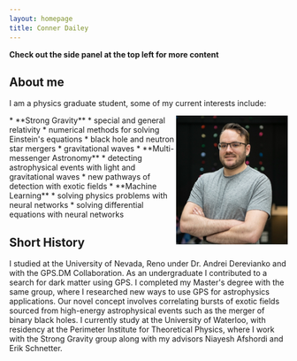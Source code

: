 ```yaml
---
layout: homepage
title: Conner Dailey
---
```


**Check out the side panel at the top left for more content**


## About me

I am a physics graduate student, some of my current interests include:


<img align="right" src="icons/Conner Dailey web.jpg" width="40%" class="pad"/>
* **Strong Gravity**
  * special and general relativity
  * numerical methods for solving Einstein's equations
  * black hole and neutron star mergers
  * gravitational waves
* **Multi-messenger Astronomy**
  * detecting astrophysical events with light and gravitational waves 
  * new pathways of detection with exotic fields
* **Machine Learning**
  * solving physics problems with neural networks
  * solving differential equations with neural networks

## Short History

I studied at the University of Nevada, Reno under Dr. Andrei Derevianko and with the GPS.DM Collaboration. As an undergraduate I contributed to a search for dark matter using GPS. I completed my Master's degree with the same group, where I researched new ways to use GPS for astrophysics applications. Our novel concept involves correlating bursts of exotic fields sourced from high-energy astrophysical events such as the merger of binary black holes. I currently study at the University of Waterloo, with residency at the Perimeter Institute for Theoretical Physics, where I work with the Strong Gravity group along with my advisors Niayesh Afshordi and Erik Schnetter.

